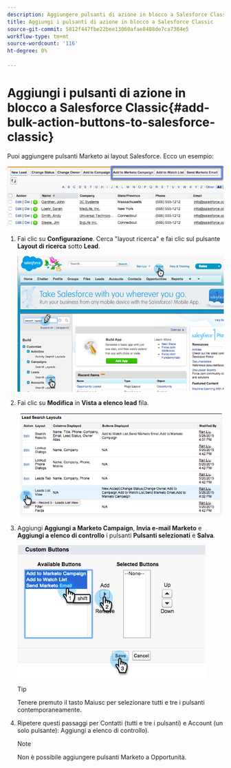 ```yaml
---
description: Aggiungere pulsanti di azione in blocco a Salesforce Classic - Documenti Marketo - Documentazione del prodotto
title: Aggiungi i pulsanti di azione in blocco a Salesforce Classic
source-git-commit: 5812f447fbe22bee13060afae8408de7ca7384e5
workflow-type: tm+mt
source-wordcount: '116'
ht-degree: 0%

---
```


# Aggiungi i pulsanti di azione in blocco a Salesforce Classic{#add-bulk-action-buttons-to-salesforce-classic}

Puoi aggiungere pulsanti Marketo ai layout Salesforce. Ecco un esempio:

![](assets/add-bulk-action-buttons-to-salesforce-classic-1.png)

1. Fai clic su **Configurazione**. Cerca &quot;layout ricerca&quot; e fai clic sul pulsante **Layout di ricerca** sotto **Lead**.

   ![](assets/add-bulk-action-buttons-to-salesforce-classic-2.png)

1. Fai clic su **Modifica** in **Vista a elenco lead** fila.

   ![](assets/add-bulk-action-buttons-to-salesforce-classic-3.png)

1. Aggiungi **Aggiungi a Marketo Campaign**, **Invia e-mail Marketo** e **Aggiungi a elenco di controllo** i pulsanti **Pulsanti selezionati** e **Salva**.

   ![](assets/add-bulk-action-buttons-to-salesforce-classic-4.png)

   >[!TIP]
   >
   >Tenere premuto il tasto Maiusc per selezionare tutti e tre i pulsanti contemporaneamente.

1. Ripetere questi passaggi per Contatti (tutti e tre i pulsanti) e Account (un solo pulsante): Aggiungi a elenco di controllo).

   >[!NOTE]
   >
   >Non è possibile aggiungere pulsanti Marketo a Opportunità.
